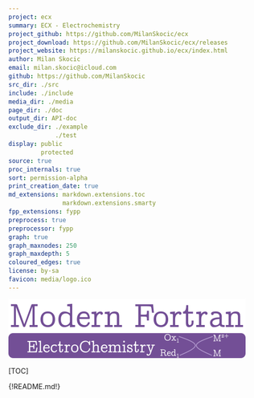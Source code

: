 ```yaml
---
project: ecx
summary: ECX - Electrochemistry
project_github: https://github.com/MilanSkocic/ecx
project_download: https://github.com/MilanSkocic/ecx/releases
project_website: https://milanskocic.github.io/ecx/index.html
author: Milan Skocic
email: milan.skocic@icloud.com
github: https://github.com/MilanSkocic
src_dir: ./src
include: ./include
media_dir: ./media
page_dir: ./doc
output_dir: API-doc
exclude_dir: ./example
             ./test
display: public
         protected
source: true
proc_internals: true
sort: permission-alpha
print_creation_date: true
md_extensions: markdown.extensions.toc
               markdown.extensions.smarty
fpp_extensions: fypp
preprocess: true
preprocessor: fypp
graph: true
graph_maxnodes: 250
graph_maxdepth: 5
coloured_edges: true
license: by-sa
favicon: media/logo.ico
---
```


![ecx](./media/logo.png)

[TOC]

{!README.md!}

